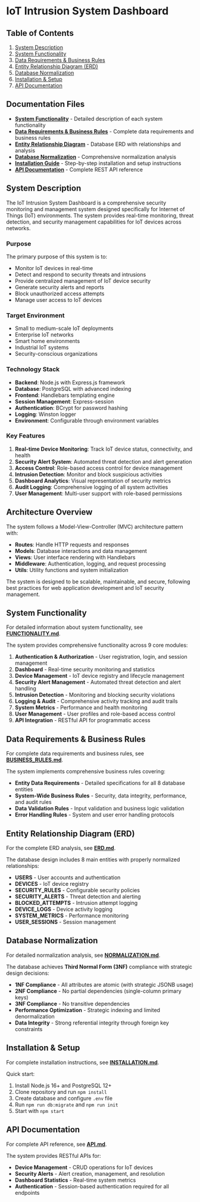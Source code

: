 # IoT Intrusion System Dashboard

## Table of Contents
1. [System Description](#system-description)
2. [System Functionality](#system-functionality)
3. [Data Requirements & Business Rules](#data-requirements--business-rules)
4. [Entity Relationship Diagram (ERD)](#entity-relationship-diagram-erd)
5. [Database Normalization](#database-normalization)
6. [Installation & Setup](#installation--setup)
7. [API Documentation](#api-documentation)

## Documentation Files
- **[System Functionality](FUNCTIONALITY.md)** - Detailed description of each system functionality
- **[Data Requirements & Business Rules](BUSINESS_RULES.md)** - Complete data requirements and business rules
- **[Entity Relationship Diagram](ERD.md)** - Database ERD with relationships and analysis
- **[Database Normalization](NORMALIZATION.md)** - Comprehensive normalization analysis
- **[Installation Guide](INSTALLATION.md)** - Step-by-step installation and setup instructions
- **[API Documentation](API.md)** - Complete REST API reference

## System Description

The IoT Intrusion System Dashboard is a comprehensive security monitoring and management system designed specifically for Internet of Things (IoT) environments. The system provides real-time monitoring, threat detection, and security management capabilities for IoT devices across networks.

### Purpose
The primary purpose of this system is to:
- Monitor IoT devices in real-time
- Detect and respond to security threats and intrusions
- Provide centralized management of IoT device security
- Generate security alerts and reports
- Block unauthorized access attempts
- Manage user access to IoT devices

### Target Environment
- Small to medium-scale IoT deployments
- Enterprise IoT networks
- Smart home environments
- Industrial IoT systems
- Security-conscious organizations

### Technology Stack
- **Backend**: Node.js with Express.js framework
- **Database**: PostgreSQL with advanced indexing
- **Frontend**: Handlebars templating engine
- **Session Management**: Express-session
- **Authentication**: BCrypt for password hashing
- **Logging**: Winston logger
- **Environment**: Configurable through environment variables

### Key Features
1. **Real-time Device Monitoring**: Track IoT device status, connectivity, and health
2. **Security Alert System**: Automated threat detection and alert generation
3. **Access Control**: Role-based access control for device management
4. **Intrusion Detection**: Monitor and block suspicious activities
5. **Dashboard Analytics**: Visual representation of security metrics
6. **Audit Logging**: Comprehensive logging of all system activities
7. **User Management**: Multi-user support with role-based permissions

## Architecture Overview
The system follows a Model-View-Controller (MVC) architecture pattern with:
- **Routes**: Handle HTTP requests and responses
- **Models**: Database interactions and data management
- **Views**: User interface rendering with Handlebars
- **Middleware**: Authentication, logging, and request processing
- **Utils**: Utility functions and system initialization

The system is designed to be scalable, maintainable, and secure, following best practices for web application development and IoT security management.

## System Functionality

For detailed information about system functionality, see **[FUNCTIONALITY.md](FUNCTIONALITY.md)**.

The system provides comprehensive functionality across 9 core modules:
1. **Authentication & Authorization** - User registration, login, and session management
2. **Dashboard** - Real-time security monitoring and statistics
3. **Device Management** - IoT device registry and lifecycle management
4. **Security Alert Management** - Automated threat detection and alert handling
5. **Intrusion Detection** - Monitoring and blocking security violations
6. **Logging & Audit** - Comprehensive activity tracking and audit trails
7. **System Metrics** - Performance and health monitoring
8. **User Management** - User profiles and role-based access control
9. **API Integration** - RESTful API for programmatic access

## Data Requirements & Business Rules

For complete data requirements and business rules, see **[BUSINESS_RULES.md](BUSINESS_RULES.md)**.

The system implements comprehensive business rules covering:
- **Entity Data Requirements** - Detailed specifications for all 8 database entities
- **System-Wide Business Rules** - Security, data integrity, performance, and audit rules
- **Data Validation Rules** - Input validation and business logic validation
- **Error Handling Rules** - System and user error handling protocols

## Entity Relationship Diagram (ERD)

For the complete ERD analysis, see **[ERD.md](ERD.md)**.

The database design includes 8 main entities with properly normalized relationships:
- **USERS** - User accounts and authentication
- **DEVICES** - IoT device registry
- **SECURITY_RULES** - Configurable security policies
- **SECURITY_ALERTS** - Threat detection and alerting
- **BLOCKED_ATTEMPTS** - Intrusion attempt logging
- **DEVICE_LOGS** - Device activity logging
- **SYSTEM_METRICS** - Performance monitoring
- **USER_SESSIONS** - Session management

## Database Normalization

For detailed normalization analysis, see **[NORMALIZATION.md](NORMALIZATION.md)**.

The database achieves **Third Normal Form (3NF)** compliance with strategic design decisions:
- **1NF Compliance** - All attributes are atomic (with strategic JSONB usage)
- **2NF Compliance** - No partial dependencies (single-column primary keys)
- **3NF Compliance** - No transitive dependencies
- **Performance Optimization** - Strategic indexing and limited denormalization
- **Data Integrity** - Strong referential integrity through foreign key constraints

## Installation & Setup

For complete installation instructions, see **[INSTALLATION.md](INSTALLATION.md)**.

Quick start:
1. Install Node.js 16+ and PostgreSQL 12+
2. Clone repository and run `npm install`
3. Create database and configure `.env` file
4. Run `npm run db:migrate` and `npm run init`
5. Start with `npm start`

## API Documentation

For complete API reference, see **[API.md](API.md)**.

The system provides RESTful APIs for:
- **Device Management** - CRUD operations for IoT devices
- **Security Alerts** - Alert creation, management, and resolution
- **Dashboard Statistics** - Real-time system metrics
- **Authentication** - Session-based authentication required for all endpoints